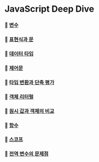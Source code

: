 # JavaScript Deep Dive

### 📌 [변수](https://github.com/SungSeokMin/javascript-deep-dive/blob/master/04_%EB%B3%80%EC%88%98/%EB%B3%80%EC%88%98.md)

### 📌 [표현식과 문](https://github.com/SungSeokMin/javascript-deep-dive/blob/master/05_%ED%91%9C%ED%98%84%EC%8B%9D%EA%B3%BC%20%EB%AC%B8/%ED%91%9C%ED%98%84%EC%8B%9D%EA%B3%BC%20%EB%AC%B8.md)

### 📌 [데이터 타입](https://github.com/SungSeokMin/javascript-deep-dive/blob/master/06_%EB%8D%B0%EC%9D%B4%ED%84%B0%20%ED%83%80%EC%9E%85/%EB%8D%B0%EC%9D%B4%ED%84%B0%20%ED%83%80%EC%9E%85.md)

### 📌 [제어문](https://github.com/SungSeokMin/javascript-deep-dive/blob/master/08_%EC%A0%9C%EC%96%B4%EB%AC%B8/%EC%A0%9C%EC%96%B4%EB%AC%B8.md)

### 📌 [타입 변환과 단축 평가](https://github.com/SungSeokMin/javascript-deep-dive/blob/master/09_%ED%83%80%EC%9E%85%20%EB%B3%80%ED%99%98%EA%B3%BC%20%EB%8B%A8%EC%B6%95%20%ED%8F%89%EA%B0%80/%ED%83%80%EC%9E%85%20%EB%B3%80%ED%99%98%EA%B3%BC%20%EB%8B%A8%EC%B6%95%20%ED%8F%89%EA%B0%80.md)

### 📌 [객체 리터럴](https://github.com/SungSeokMin/javascript-deep-dive/blob/master/10_%EA%B0%9D%EC%B2%B4%20%EB%A6%AC%ED%84%B0%EB%9F%B4/%EA%B0%9D%EC%B2%B4%20%EB%A6%AC%ED%84%B0%EB%9F%B4.md)

### 📌 [원시 값과 객체의 비교](https://github.com/SungSeokMin/javascript-deep-dive/blob/master/11_%EC%9B%90%EC%8B%9C%20%EA%B0%92%EA%B3%BC%20%EA%B0%9D%EC%B2%B4%EC%9D%98%20%EB%B9%84%EA%B5%90/%EC%9B%90%EC%8B%9C%20%EA%B0%92%EA%B3%BC%20%EA%B0%9D%EC%B2%B4%EC%9D%98%20%EB%B9%84%EA%B5%90.md)

### 📌 [함수](https://github.com/SungSeokMin/javascript-deep-dive/blob/master/12_%ED%95%A8%EC%88%98/%ED%95%A8%EC%88%98.md)

### 📌 [스코프](https://github.com/SungSeokMin/javascript-deep-dive/blob/master/13_%EC%8A%A4%EC%BD%94%ED%94%84/%EC%8A%A4%EC%BD%94%ED%94%84.md)

### 📌 [전역 변수의 문제점](https://github.com/SungSeokMin/javascript-deep-dive/blob/master/14_%EC%A0%84%EC%97%AD%20%EB%B3%80%EC%88%98%EC%9D%98%20%EB%AC%B8%EC%A0%9C%EC%A0%90/%EC%A0%84%EC%97%AD%20%EB%B3%80%EC%88%98%EC%9D%98%20%EB%AC%B8%EC%A0%9C%EC%A0%90.md)
